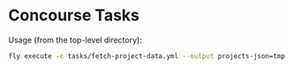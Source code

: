 # Concourse Tasks

Usage (from the top-level directory):

```bash
fly execute -c tasks/fetch-project-data.yml --output projects-json=tmp
```
